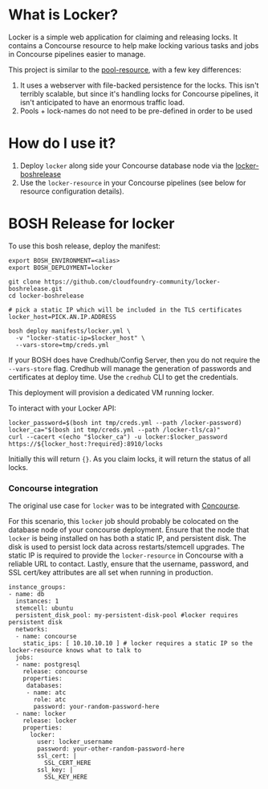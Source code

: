 # What is Locker?

Locker is a simple web application for claiming and releasing locks.
It contains a Concourse resource to help make locking various tasks
and jobs in Concourse pipelines easier to manage.

This project is similar to the [pool-resource](https://github.com/concourse/pool-resource), with a few key differences:

1) It uses a webserver with file-backed persistence for the locks. This isn't
   terribly scalable, but since it's handling locks for Concourse pipelines,
   it isn't anticipated to have an enormous traffic load.
2) Pools + lock-names do not need to be pre-defined in order to be used


# How do I use it?

1) Deploy `locker` along side your Concourse database node via the [locker-boshrelease](https://github.com/cloudfoundry-community/locker-boshrelease)
2) Use the `locker-resource` in your Concourse pipelines (see below for resource
   configuration details).

# BOSH Release for locker

To use this bosh release, deploy the manifest:

```
export BOSH_ENVIRONMENT=<alias>
export BOSH_DEPLOYMENT=locker

git clone https://github.com/cloudfoundry-community/locker-boshrelease.git
cd locker-boshrelease

# pick a static IP which will be included in the TLS certificates
locker_host=PICK.AN.IP.ADDRESS

bosh deploy manifests/locker.yml \
  -v "locker-static-ip=$locker_host" \
  --vars-store=tmp/creds.yml
```

If your BOSH does have Credhub/Config Server, then you do not require the  ` --vars-store` flag. Credhub will manage the generation of passwords and certificates at deploy time. Use the `credhub` CLI to get the credentials.

This deployment will provision a dedicated VM running locker.

To interact with your Locker API:

```
locker_password=$(bosh int tmp/creds.yml --path /locker-password)
locker_ca="$(bosh int tmp/creds.yml --path /locker-tls/ca)"
curl --cacert <(echo "$locker_ca") -u locker:$locker_password https://${locker_host:?required}:8910/locks
```

Initially this will return `{}`. As you claim locks, it will return the status of all locks.

### Concourse integration

The original use case for `locker` was to be integrated with [Concourse](https://concourse.ci).

For this scenario, this `locker` job should probably be colocated on the database node of your concourse deployment. Ensure that the node that `locker` is being installed on has both a static IP, and persistent disk. The disk is used to persist lock data across restarts/stemcell upgrades. The static IP is required to provide the `locker-resource` in Concourse with a reliable URL to contact. Lastly, ensure that the username, password, and SSL cert/key attributes are all set when running in production.

```
instance_groups:
- name: db
  instances: 1
  stemcell: ubuntu
  persistent_disk_pool: my-persistent-disk-pool #locker requires persistent disk
  networks:
  - name: concourse
    static_ips: [ 10.10.10.10 ] # locker requires a static IP so the locker-resource knows what to talk to
  jobs:
  - name: postgresql
    release: concourse
    properties:
     databases:
     - name: atc
       role: atc
       password: your-random-password-here
  - name: locker
    release: locker
    properties:
      locker:
        user: locker_username
        password: your-other-random-password-here
        ssl_cert: |
          SSL_CERT_HERE
        ssl_key: |
          SSL_KEY_HERE
```
